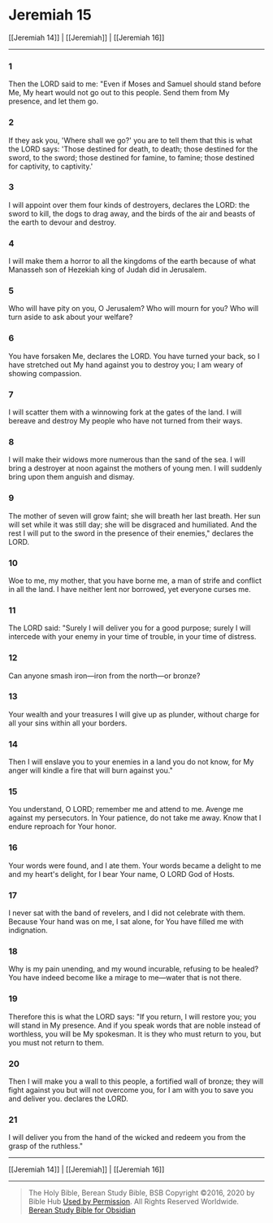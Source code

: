 # Jeremiah 15

[[Jeremiah 14]] | [[Jeremiah]] | [[Jeremiah 16]]

---

### 1
Then the LORD said to me: "Even if Moses and Samuel should stand before Me, My heart would not go out to this people. Send them from My presence, and let them go.

### 2
If they ask you, 'Where shall we go?' you are to tell them that this is what the LORD says: 'Those destined for death, to death; those destined for the sword, to the sword; those destined for famine, to famine; those destined for captivity, to captivity.'

### 3
I will appoint over them four kinds of destroyers, declares the LORD: the sword to kill, the dogs to drag away, and the birds of the air and beasts of the earth to devour and destroy.

### 4
I will make them a horror to all the kingdoms of the earth because of what Manasseh son of Hezekiah king of Judah did in Jerusalem.

### 5
Who will have pity on you, O Jerusalem? Who will mourn for you? Who will turn aside to ask about your welfare?

### 6
You have forsaken Me, declares the LORD. You have turned your back, so I have stretched out My hand against you to destroy you; I am weary of showing compassion.

### 7
I will scatter them with a winnowing fork at the gates of the land. I will bereave and destroy My people who have not turned from their ways.

### 8
I will make their widows more numerous than the sand of the sea. I will bring a destroyer at noon against the mothers of young men. I will suddenly bring upon them anguish and dismay.

### 9
The mother of seven will grow faint; she will breath her last breath. Her sun will set while it was still day; she will be disgraced and humiliated. And the rest I will put to the sword in the presence of their enemies," declares the LORD.

### 10
Woe to me, my mother, that you have borne me, a man of strife and conflict in all the land. I have neither lent nor borrowed, yet everyone curses me.

### 11
The LORD said: "Surely I will deliver you for a good purpose; surely I will intercede with your enemy in your time of trouble, in your time of distress.

### 12
Can anyone smash iron—iron from the north—or bronze?

### 13
Your wealth and your treasures I will give up as plunder, without charge for all your sins within all your borders.

### 14
Then I will enslave you to your enemies in a land you do not know, for My anger will kindle a fire that will burn against you."

### 15
You understand, O LORD; remember me and attend to me. Avenge me against my persecutors. In Your patience, do not take me away. Know that I endure reproach for Your honor.

### 16
Your words were found, and I ate them. Your words became a delight to me and my heart's delight, for I bear Your name, O LORD God of Hosts.

### 17
I never sat with the band of revelers, and I did not celebrate with them. Because Your hand was on me, I sat alone, for You have filled me with indignation.

### 18
Why is my pain unending, and my wound incurable, refusing to be healed? You have indeed become like a mirage to me—water that is not there.

### 19
Therefore this is what the LORD says: "If you return, I will restore you; you will stand in My presence. And if you speak words that are noble instead of worthless, you will be My spokesman. It is they who must return to you, but you must not return to them.

### 20
Then I will make you a wall to this people, a fortified wall of bronze; they will fight against you but will not overcome you, for I am with you to save you and deliver you. declares the LORD.

### 21
I will deliver you from the hand of the wicked and redeem you from the grasp of the ruthless."

---

[[Jeremiah 14]] | [[Jeremiah]] | [[Jeremiah 16]]

---

> The Holy Bible, Berean Study Bible, BSB
> Copyright &copy;2016, 2020 by Bible Hub
> [Used by Permission](https://berean.bible/terms.htm). All Rights Reserved Worldwide.
> [Berean Study Bible for Obsidian](https://github.com/gapmiss/berean-study-bible-for-obsidian)</small>

